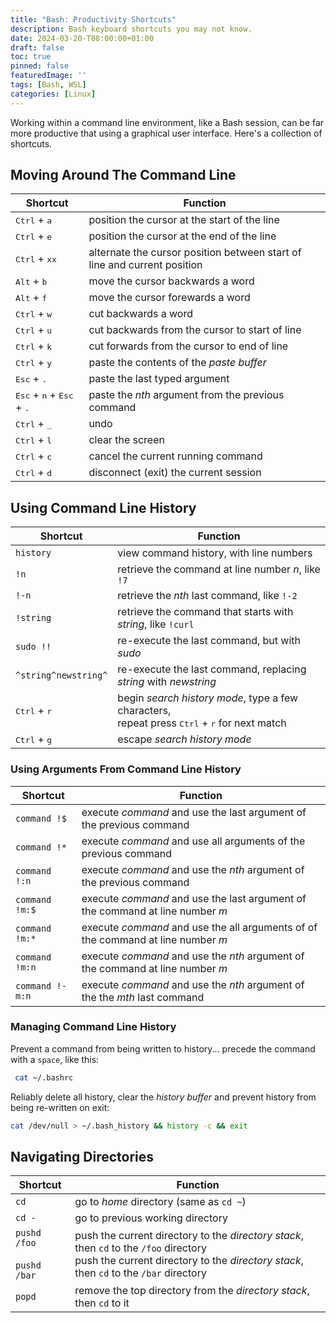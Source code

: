 ```yaml
---
title: "Bash: Productivity Shortcuts"
description: Bash keyboard shortcuts you may not know.
date: 2024-03-20-T08:00:00+01:00
draft: false
toc: true
pinned: false
featuredImage: ''
tags: [Bash, WSL]
categories: [Linux]
---
```


Working within a command line environment, like a Bash session, can be far more productive that using a graphical user interface.  Here's a collection of shortcuts.

<!--more-->

## Moving Around The Command Line

| Shortcut  | Function                                      |
|-----------|-----------------------------------------------|
|<kbd>Ctrl</kbd> + <kbd>a</kbd> | position the cursor at the start of the line |
|<kbd>Ctrl</kbd> + <kbd>e</kbd> | position the cursor at the end of the line |
|<kbd>Ctrl</kbd> + <kbd>xx</kbd> | alternate the cursor position between start of line and current position |
|<kbd>Alt</kbd> + <kbd>b</kbd> | move the cursor backwards a word |
|<kbd>Alt</kbd> + <kbd>f</kbd> | move the cursor forewards a word |
|<kbd>Ctrl</kbd> + <kbd>w</kbd> | cut backwards a word |
|<kbd>Ctrl</kbd> + <kbd>u</kbd> | cut backwards from the cursor to start of line |
|<kbd>Ctrl</kbd> + <kbd>k</kbd> | cut forwards from the cursor to end of line |
|<kbd>Ctrl</kbd> + <kbd>y</kbd> | paste the contents of the *paste buffer* |
|<kbd>Esc</kbd> + <kbd>.</kbd> | paste the last typed argument |
|<kbd>Esc</kbd> + <kbd>n</kbd> + <kbd>Esc</kbd> + <kbd>.</kbd> | paste the *nth* argument from the previous command |
|<kbd>Ctrl</kbd> + <kbd>_</kbd> | undo |
|<kbd>Ctrl</kbd> + <kbd>l</kbd> | clear the screen |
|<kbd>Ctrl</kbd> + <kbd>c</kbd> | cancel the current running command |
|<kbd>Ctrl</kbd> + <kbd>d</kbd> | disconnect (exit) the current session |

## Using Command Line History

| Shortcut  | Function                                      |
|-----------|-----------------------------------------------|
| ```history``` | view command history, with line numbers |
| ```!n``` | retrieve the command at line number *n*, like ```!7``` |
| ```!-n``` | retrieve the *nth* last command, like ```!-2``` |
| ```!string``` | retrieve the command that starts with *string*, like ```!curl``` |
| ```sudo !!``` | re-execute the last command, but with *sudo* |
| ```^string^newstring^``` | re-execute the last command, replacing *string* with *newstring* |
|<kbd>Ctrl</kbd> + <kbd>r</kbd> | begin *search history mode*, type a few characters, <br /> repeat press <kbd>Ctrl</kbd> + <kbd>r</kbd> for next match |
|<kbd>Ctrl</kbd> + <kbd>g</kbd> | escape *search history mode* |

### Using Arguments From Command Line History

| Shortcut  | Function                                      |
|-----------|-----------------------------------------------|
| ```command !$``` | execute *command* and use the last argument of the previous command |
| ```command !*``` | execute *command* and use all arguments of the previous command |
| ```command !:n``` | execute *command* and use the *nth* argument of the previous command |
| ```command !m:$``` | execute *command* and use the last argument of the command at line number *m* |
| ```command !m:*``` | execute *command* and use the all arguments of of the command at line number *m* |
| ```command !m:n``` | execute *command* and use the *nth* argument of the command at line number *m* |
| ```command !-m:n``` | execute *command* and use the *nth* argument of the the *mth* last command |

### Managing Command Line History

Prevent a command from being written to history... precede the command with a `space`, like this:

```Bash
 cat ~/.bashrc
```

Reliably delete all history, clear the *history buffer* and prevent history from being re-written on exit:

```Bash
cat /dev/null > ~/.bash_history && history -c && exit
```

## Navigating Directories

| Shortcut  | Function                                      |
|-----------|-----------------------------------------------|
| ```cd``` | go to *home* directory (same as ```cd ~```) |
| ```cd -``` | go to previous working directory |
| ```pushd /foo``` <br /> <br /> ```pushd /bar``` | push the current directory to the *directory stack*, <br /> then `cd` to the `/foo` directory <br /> push the current directory to the *directory stack*, <br /> then `cd` to the `/bar` directory |
| ```popd``` | remove the top directory from the *directory stack*, then `cd` to it |
